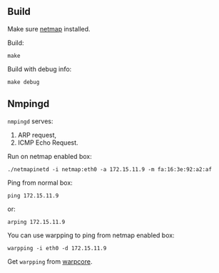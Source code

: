 ## Build ##

Make sure [netmap](https://github.com/luigirizzo/netmap) installed.

Build:

```
make
```

Build with debug info:

```
make debug
```

## Nmpingd ##

`nmpingd` serves:
1. ARP request,
2. ICMP Echo Request.

Run on netmap enabled box:

```
./netmapinetd -i netmap:eth0 -a 172.15.11.9 -m fa:16:3e:92:a2:af
```

Ping from normal box:

```
ping 172.15.11.9
```

or:

```
arping 172.15.11.9
```

You can use warpping to ping from netmap enabled box:

```
warpping -i eth0 -d 172.15.11.9
```

Get `warpping` from [warpcore](https://github.com/NTAP/warpcore).
